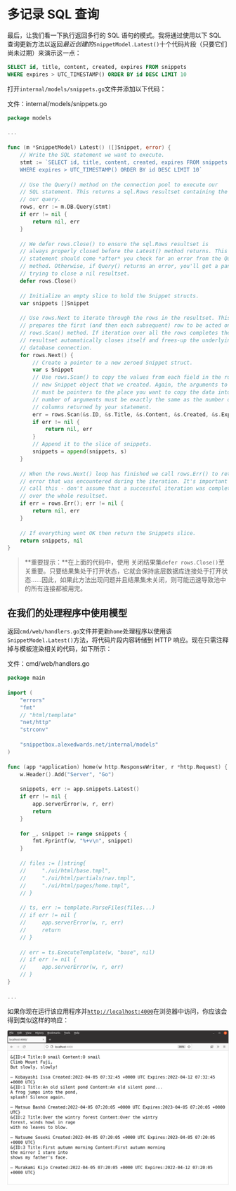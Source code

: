 # 多记录 SQL 查询

最后，让我们看一下执行返回多行的 SQL 语句的模式。我将通过使用以下 SQL 查询更新方法以返回*最近创建的*`SnippetModel.Latest()`十个代码片段（只要它们尚未过期）来演示这一点：

```sql
SELECT id, title, content, created, expires FROM snippets
WHERE expires > UTC_TIMESTAMP() ORDER BY id DESC LIMIT 10
```

打开`internal/models/snippets.go`文件并添加以下代码：

文件：internal/models/snippets.go

```go
package models

...

func (m *SnippetModel) Latest() ([]Snippet, error) {
    // Write the SQL statement we want to execute.
    stmt := `SELECT id, title, content, created, expires FROM snippets
    WHERE expires > UTC_TIMESTAMP() ORDER BY id DESC LIMIT 10`

    // Use the Query() method on the connection pool to execute our
    // SQL statement. This returns a sql.Rows resultset containing the result of
    // our query.
    rows, err := m.DB.Query(stmt)
    if err != nil {
        return nil, err
    }

    // We defer rows.Close() to ensure the sql.Rows resultset is
    // always properly closed before the Latest() method returns. This defer
    // statement should come *after* you check for an error from the Query()
    // method. Otherwise, if Query() returns an error, you'll get a panic
    // trying to close a nil resultset.
    defer rows.Close()

    // Initialize an empty slice to hold the Snippet structs.
    var snippets []Snippet

    // Use rows.Next to iterate through the rows in the resultset. This
    // prepares the first (and then each subsequent) row to be acted on by the
    // rows.Scan() method. If iteration over all the rows completes then the
    // resultset automatically closes itself and frees-up the underlying
    // database connection.
    for rows.Next() {
        // Create a pointer to a new zeroed Snippet struct.
        var s Snippet
        // Use rows.Scan() to copy the values from each field in the row to the
        // new Snippet object that we created. Again, the arguments to row.Scan()
        // must be pointers to the place you want to copy the data into, and the
        // number of arguments must be exactly the same as the number of
        // columns returned by your statement.
        err = rows.Scan(&s.ID, &s.Title, &s.Content, &s.Created, &s.Expires)
        if err != nil {
            return nil, err
        }
        // Append it to the slice of snippets.
        snippets = append(snippets, s)
    }

    // When the rows.Next() loop has finished we call rows.Err() to retrieve any
    // error that was encountered during the iteration. It's important to
    // call this - don't assume that a successful iteration was completed
    // over the whole resultset.
    if err = rows.Err(); err != nil {
        return nil, err
    }

    // If everything went OK then return the Snippets slice.
    return snippets, nil
}
```

> **重要提示：**在上面的代码中，使用 关闭结果集`defer rows.Close()`至关重要。只要结果集处于打开状态，它就会保持底层数据库连接处于打开状态……因此，如果此方法出现问题并且结果集未关闭，则可能迅速导致池中的所有连接都被用完。

## 在我们的处理程序中使用模型

返回`cmd/web/handlers.go`文件并更新`home`处理程序以使用该`SnippetModel.Latest()`方法，将代码片段内容转储到 HTTP 响应。现在只需注释掉与模板渲染相关的代码，如下所示：

文件：cmd/web/handlers.go

```go
package main

import (
    "errors"
    "fmt"
    // "html/template"
    "net/http"
    "strconv"

    "snippetbox.alexedwards.net/internal/models"
)

func (app *application) home(w http.ResponseWriter, r *http.Request) {
    w.Header().Add("Server", "Go")
    
    snippets, err := app.snippets.Latest()
    if err != nil {
        app.serverError(w, r, err)
        return
    }

    for _, snippet := range snippets {
        fmt.Fprintf(w, "%+v\n", snippet)
    }

    // files := []string{
    //     "./ui/html/base.tmpl",
    //     "./ui/html/partials/nav.tmpl",
    //     "./ui/html/pages/home.tmpl",
    // }

    // ts, err := template.ParseFiles(files...)
    // if err != nil {
    //     app.serverError(w, r, err)
    //     return
    // }

    // err = ts.ExecuteTemplate(w, "base", nil)
    // if err != nil {
    //     app.serverError(w, r, err)
    // }
}

...
```

如果你现在运行该应用程序并[`http://localhost:4000`](http://localhost:4000/)在浏览器中访问，你应该会得到类似这样的响应：

![](./images/4/04.08-01.png)